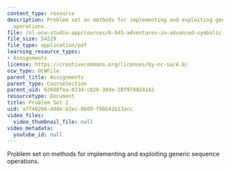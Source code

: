 ```yaml
---
content_type: resource
description: Problem set on methods for implementing and exploiting generic sequence
  operations.
file: /ol-ocw-studio-app/courses/6-945-adventures-in-advanced-symbolic-programming-spring-2009/a7f40266dddeb2ec8b09f9bb41b13acc_MIT6_945s09_assn02.pdf
file_size: 54229
file_type: application/pdf
learning_resource_types:
- Assignments
license: https://creativecommons.org/licenses/by-nc-sa/4.0/
ocw_type: OCWFile
parent_title: Assignments
parent_type: CourseSection
parent_uid: 62688fea-0334-c020-39de-28f974924143
resourcetype: Document
title: Problem Set 2
uid: a7f40266-ddde-b2ec-8b09-f9bb41b13acc
video_files:
  video_thumbnail_file: null
video_metadata:
  youtube_id: null
---
```

Problem set on methods for implementing and exploiting generic sequence operations.